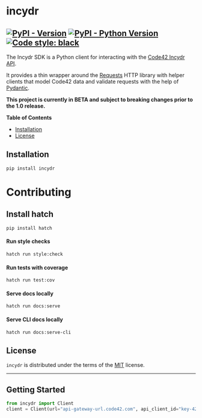 # incydr

[![PyPI - Version](https://img.shields.io/pypi/v/incydr.svg)](https://pypi.org/project/incydr)
[![PyPI - Python Version](https://img.shields.io/pypi/pyversions/incydr.svg)](https://pypi.org/project/incydr)
[![Code style: black](https://img.shields.io/badge/code%20style-black-000000.svg)](https://github.com/psf/black)
-----

The Incydr SDK is a Python client for interacting with the [Code42 Incydr API](https://developer.code42.com/api).

It provides a thin wrapper around the [Requests](https://requests.readthedocs.io/en/latest/) HTTP library with
helper clients that model Code42 data and validate requests with the help of [Pydantic](https://pydantic-docs.helpmanual.io).

**This project is currently in BETA and subject to breaking changes prior to the 1.0 release.**

**Table of Contents**

- [Installation](#installation)
- [License](#license)

## Installation

```console
pip install incydr
```

# Contributing

## Install hatch

```console
pip install hatch
```

#### Run style checks

```console
hatch run style:check
```

#### Run tests with coverage

```console
hatch run test:cov
```

#### Serve docs locally

```console
hatch run docs:serve
```

#### Serve CLI docs locally

```console
hatch run docs:serve-cli
```

## License

`incydr` is distributed under the terms of the [MIT](https://spdx.org/licenses/MIT.html) license.


-----
## Getting Started

```python
from incydr import Client
client = Client(url="api-gateway-url.code42.com", api_client_id="key-42", api_client_secret="c42")
```
